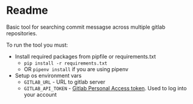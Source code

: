 # Readme
Basic tool for searching commit messagse across multiple gitlab repositories.

To run the tool you must:
  * Install required packages from pipfile or requirements.txt
    * `pip install -r requirements.txt`
    * OR `pipenv install` if you are using pipenv
  * Setup os environment vars 
    * `GITLAB_URL` - URL to gitlab server
    * `GITLAB_API_TOKEN` - [Gitlab Personal Access token](https://docs.gitlab.com/ee/user/profile/personal_access_tokens.html). Used to log into your account
